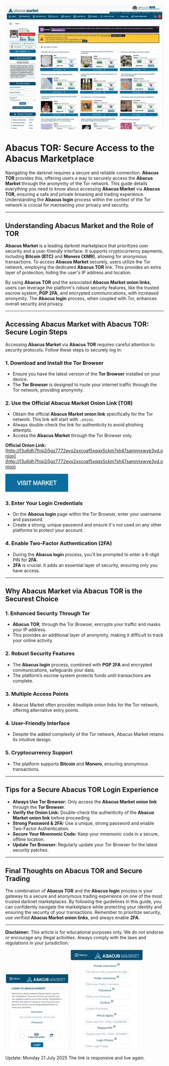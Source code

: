<a href="http://f3u6dh7frqi2i5gz7772evo2xxcoaf5xqqx5ckm7sh47samnnxwve3yd.onion"><img src="/media/preferences.webp" alt="image" style="max-width: 100%;"></a>

# Abacus TOR: Secure Access to the Abacus Marketplace

Navigating the darknet requires a secure and reliable connection. **Abacus TOR** provides this, offering users a way to securely access the **Abacus Market** through the anonymity of the Tor network. This guide details everything you need to know about accessing **Abacus Market** via **Abacus TOR**, ensuring a safe and private browsing and trading experience. Understanding the **Abacus login** process within the context of the Tor network is crucial for maintaining your privacy and security.

---

## Understanding Abacus Market and the Role of TOR

**Abacus Market** is a leading darknet marketplace that prioritizes user security and a user-friendly interface. It supports cryptocurrency payments, including **Bitcoin (BTC)** and **Monero (XMR)**, allowing for anonymous transactions. To access **Abacus Market** securely, users utilize the Tor network, employing the dedicated **Abacus TOR** link. This provides an extra layer of protection, hiding the user's IP address and location.

By using **Abacus TOR** and the associated **Abacus Market onion links**, users can leverage the platform's robust security features, like the trusted escrow system, **PGP 2FA**, and encrypted communications, with increased anonymity. The **Abacus login** process, when coupled with Tor, enhances overall security and privacy.

---

## Accessing Abacus Market with Abacus TOR: Secure Login Steps

Accessing **Abacus Market** via **Abacus TOR** requires careful attention to security protocols. Follow these steps to securely log in:

### 1. **Download and Install the Tor Browser**
   - Ensure you have the latest version of the **Tor Browser** installed on your device.
   - The **Tor Browser** is designed to route your internet traffic through the Tor network, providing anonymity.

### 2. **Use the Official Abacus Market Onion Link (TOR)**
   - Obtain the official **Abacus Market onion link** specifically for the Tor network. This link will start with `.onion`.
   - Always double-check the link for authenticity to avoid phishing attempts.
   - Access the **Abacus Market** through the Tor Browser only.

**Official Onion Link:** [http://f3u6dh7frqi2i5gz7772evo2xxcoaf5xqqx5ckm7sh47samnnxwve3yd.onion](http://f3u6dh7frqi2i5gz7772evo2xxcoaf5xqqx5ckm7sh47samnnxwve3yd.onion)

[<img src="/media/session.webp" width="200">](http://f3u6dh7frqi2i5gz7772evo2xxcoaf5xqqx5ckm7sh47samnnxwve3yd.onion)

### 3. **Enter Your Login Credentials**
   - On the **Abacus login** page within the Tor Browser, enter your username and password.
   - Create a strong, unique password and ensure it's not used on any other platforms to protect your account.

### 4. **Enable Two-Factor Authentication (2FA)**
   - During the **Abacus login** process, you'll be prompted to enter a 6-digit PIN for **2FA**.
   - **2FA** is crucial. It adds an essential layer of security, ensuring only you have access.

---

## Why Abacus Market via Abacus TOR is the Securest Choice

### 1. **Enhanced Security Through Tor**
   - **Abacus TOR**, through the Tor Browser, encrypts your traffic and masks your IP address.
   - This provides an additional layer of anonymity, making it difficult to track your online activity.

### 2. **Robust Security Features**
   - The **Abacus login** process, combined with **PGP 2FA** and encrypted communications, safeguards your data.
   - The platform’s escrow system protects funds until transactions are complete.

### 3. **Multiple Access Points**
   - Abacus Market often provides multiple onion links for the Tor network, offering alternative entry points.

### 4. **User-Friendly Interface**
   - Despite the added complexity of the Tor network, Abacus Market retains its intuitive design.

### 5. **Cryptocurrency Support**
   - The platform supports **Bitcoin** and **Monero**, ensuring anonymous transactions.

---

## Tips for a Secure Abacus TOR Login Experience

- **Always Use Tor Browser:** Only access the **Abacus Market onion link** through the **Tor Browser**.
- **Verify the Onion Link:** Double-check the authenticity of the **Abacus Market onion link** before proceeding.
- **Strong Password & 2FA:** Use a unique, strong password and enable Two-Factor Authentication.
- **Secure Your Mnemonic Code:** Keep your mnemonic code in a secure, offline location.
- **Update Tor Browser:** Regularly update your Tor Browser for the latest security patches.

---

## Final Thoughts on Abacus TOR and Secure Trading

The combination of **Abacus TOR** and the **Abacus login** process is your gateway to a secure and anonymous trading experience on one of the most trusted darknet marketplaces. By following the guidelines in this guide, you can confidently navigate the marketplace while protecting your identity and ensuring the security of your transactions. Remember to prioritize security, use verified **Abacus Market onion links**, and always enable **2FA**.

---

**Disclaimer:** This article is for educational purposes only. We do not endorse or encourage any illegal activities. Always comply with the laws and regulations in your jurisdiction.

<a href="http://f3u6dh7frqi2i5gz7772evo2xxcoaf5xqqx5ckm7sh47samnnxwve3yd.onion"><img src="/media/tall.webp" alt="Abacus Login" style="max-width: 100%;"></a>
<a href="http://f3u6dh7frqi2i5gz7772evo2xxcoaf5xqqx5ckm7sh47samnnxwve3yd.onion"><img src="/media/scroll.webp" alt="Abacus Register" style="max-width: 100%;"></a>



Update:  Monday 21 July 2025 The link is responsive and live again.